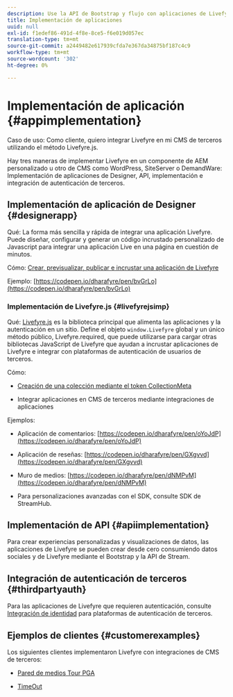 ```yaml
---
description: Use la API de Bootstrap y flujo con aplicaciones de Livefyre.
title: Implementación de aplicaciones
uuid: null
exl-id: f1edef86-491d-4f8e-8ce5-f6e019d057ec
translation-type: tm+mt
source-git-commit: a2449482e617939cfda7e367da34875bf187c4c9
workflow-type: tm+mt
source-wordcount: '302'
ht-degree: 0%

---
```


# Implementación de aplicación {#appimplementation}

Caso de uso: Como cliente, quiero integrar Livefyre en mi CMS de terceros utilizando el método Livefyre.js.

Hay tres maneras de implementar Livefyre en un componente de AEM personalizado u otro de CMS como WordPress, SiteServer o DemandWare: Implementación de aplicaciones de Designer, API, implementación e integración de autenticación de terceros.

## Implementación de aplicación de Designer {#designerapp}

Qué: La forma más sencilla y rápida de integrar una aplicación Livefyre. Puede diseñar, configurar y generar un código incrustado personalizado de Javascript para integrar una aplicación Live en una página en cuestión de minutos.

Cómo: [Crear, previsualizar, publicar e incrustar una aplicación de Livefyre](/help/using/c-about-apps/c-create-an-app.md)

Ejemplo: [https://codepen.io/dharafyre/pen/bvGrLo](https://codepen.io/dharafyre/pen/bvGrLo)

### Implementación de Livefyre.js {#livefyrejsimp}

Qué: [Livefyre.js](/help/implementation/c-livefyre.js.md) es la biblioteca principal que alimenta las aplicaciones y la autenticación en un sitio. Define el objeto `window.Livefyre` global y un único método público, Livefyre.required, que puede utilizarse para cargar otras bibliotecas JavaScript de Livefyre que ayudan a incrustar aplicaciones de Livefyre e integrar con plataformas de autenticación de usuarios de terceros.

Cómo:

* [Creación de una colección mediante el token CollectionMeta](/help/implementation/t-create-a-collectionmeta-token.md)

* Integrar aplicaciones en CMS de terceros mediante integraciones de aplicaciones

Ejemplos:

* Aplicación de comentarios: [https://codepen.io/dharafyre/pen/oYoJdP](https://codepen.io/dharafyre/pen/oYoJdP)

* Aplicación de reseñas: [https://codepen.io/dharafyre/pen/GXgvvd](https://codepen.io/dharafyre/pen/GXgvvd)

* Muro de medios: [https://codepen.io/dharafyre/pen/dNMPvM](https://codepen.io/dharafyre/pen/dNMPvM)

* Para personalizaciones avanzadas con el SDK, consulte SDK de StreamHub.

## Implementación de API {#apiimplementation}

Para crear experiencias personalizadas y visualizaciones de datos, las aplicaciones de Livefyre se pueden crear desde cero consumiendo datos sociales y de Livefyre mediante el Bootstrap y la API de Stream.

## Integración de autenticación de terceros {#thirdpartyauth}

Para las aplicaciones de Livefyre que requieren autenticación, consulte [Integración de identidad](/help/implementation/t-about-identity-integration/t-about-identity-integration.md) para plataformas de autenticación de terceros.

## Ejemplos de clientes {#customerexamples}

Los siguientes clientes implementaron Livefyre con integraciones de CMS de terceros:

* [Pared de medios Tour PGA](https://www.pgatour.com/social-hub.html)

* [TimeOut](https://www.timeout.com/london/restaurants/forest-bar-kitchen#tab_panel_3)

